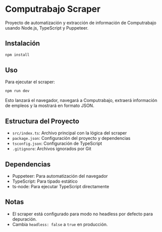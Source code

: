# Computrabajo Scraper

Proyecto de automatización y extracción de información de Computrabajo usando Node.js, TypeScript y Puppeteer.

## Instalación

```bash
npm install
```

## Uso

Para ejecutar el scraper:

```bash
npm run dev
```

Esto lanzará el navegador, navegará a Computrabajo, extraerá información de empleos y la mostrará en formato JSON.

## Estructura del Proyecto

- `src/index.ts`: Archivo principal con la lógica del scraper
- `package.json`: Configuración del proyecto y dependencias
- `tsconfig.json`: Configuración de TypeScript
- `.gitignore`: Archivos ignorados por Git

## Dependencias

- Puppeteer: Para automatización del navegador
- TypeScript: Para tipado estático
- ts-node: Para ejecutar TypeScript directamente

## Notas

- El scraper está configurado para modo no headless por defecto para depuración.
- Cambia `headless: false` a `true` en producción.

